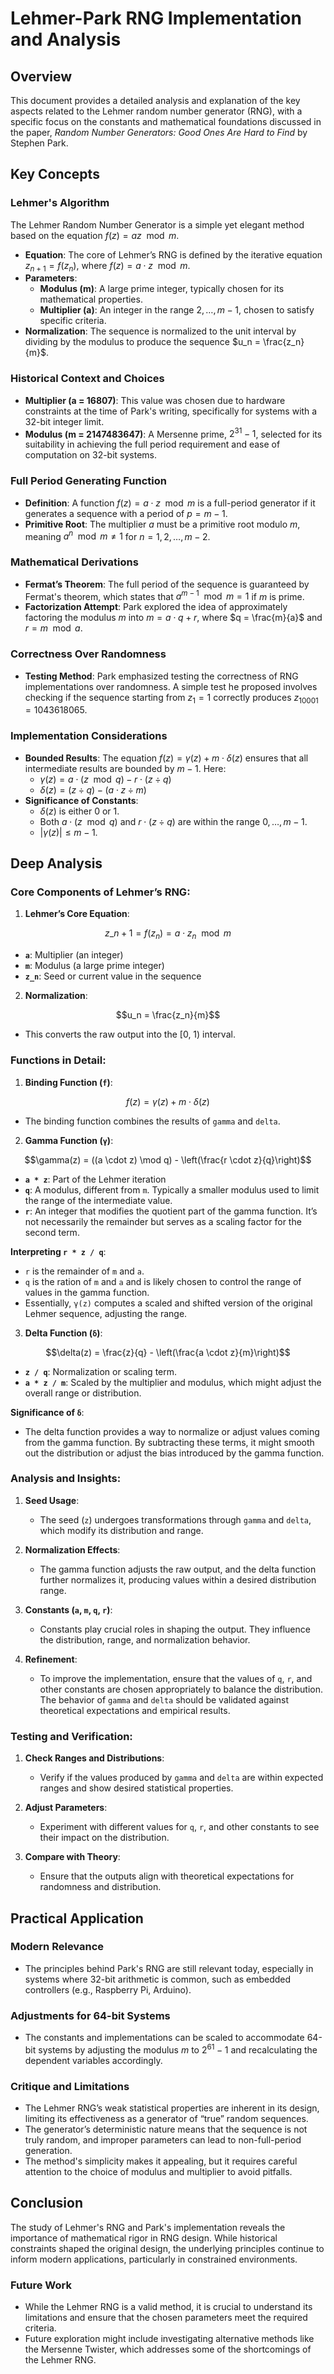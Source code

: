 # Lehmer-Park RNG Implementation and Analysis

## Overview

This document provides a detailed analysis and explanation of the key aspects
related to the Lehmer random number generator (RNG), with a specific focus on
the constants and mathematical foundations discussed in the paper, _Random
Number Generators: Good Ones Are Hard to Find_ by Stephen Park.

## Key Concepts

### Lehmer's Algorithm

The Lehmer Random Number Generator is a simple yet elegant method based on the
equation $f(z) = az \mod m$.

- **Equation**: The core of Lehmer’s RNG is defined by the iterative equation
  $z_{n+1} = f(z_n)$, where $f(z) = a \cdot z \mod m$.
- **Parameters**:
  - **Modulus (m)**: A large prime integer, typically chosen for its
    mathematical properties.
  - **Multiplier (a)**: An integer in the range $2, \dots, m-1$, chosen to
    satisfy specific criteria.
- **Normalization**: The sequence is normalized to the unit interval by
  dividing by the modulus to produce the sequence $u_n = \frac{z_n}{m}$.

### Historical Context and Choices

- **Multiplier (a = 16807)**: This value was chosen due to hardware constraints
  at the time of Park's writing, specifically for systems with a 32-bit integer
  limit.
- **Modulus (m = 2147483647)**: A Mersenne prime, $2^{31} - 1$, selected for
  its suitability in achieving the full period requirement and ease of
  computation on 32-bit systems.

### Full Period Generating Function

- **Definition**: A function $f(z) = a \cdot z \mod m$ is a full-period
  generator if it generates a sequence with a period of $p = m - 1$.
- **Primitive Root**: The multiplier $a$ must be a primitive root modulo $m$,
  meaning $a^n \mod m \neq 1$ for $n = 1, 2, \dots, m-2$.

### Mathematical Derivations

- **Fermat’s Theorem**: The full period of the sequence is guaranteed by
  Fermat's theorem, which states that $a^{m-1} \mod m = 1$ if $m$ is prime.
- **Factorization Attempt**: Park explored the idea of approximately factoring
  the modulus $m$ into $m = a \cdot q + r$, where $q = \frac{m}{a}$ and
  $r = m \mod a$.

### Correctness Over Randomness

- **Testing Method**: Park emphasized testing the correctness of RNG
  implementations over randomness. A simple test he proposed involves checking
  if the sequence starting from $z_1 = 1$ correctly produces
  $z_{10001} = 1043618065$.

### Implementation Considerations

- **Bounded Results**: The equation $f(z) = \gamma(z) + m \cdot \delta(z)$
  ensures that all intermediate results are bounded by $m - 1$. Here:
  - $\gamma(z) = a \cdot (z \mod q) - r \cdot (z \div q)$
  - $\delta(z) = (z \div q) - (a \cdot z \div m)$
- **Significance of Constants**:
  - $\delta(z)$ is either 0 or 1.
  - Both $a \cdot (z \mod q)$ and $r \cdot (z \div q)$ are within the range
    $0, \dots, m-1$.
  - $\lvert \gamma(z) \rvert \leq m-1$.

## Deep Analysis

### Core Components of Lehmer’s RNG:

1. **Lehmer’s Core Equation**:

$$z\_{n+1} = f(z_n) = a \cdot z_n \mod m$$

- **`a`**: Multiplier (an integer)
- **`m`**: Modulus (a large prime integer)
- **`z_n`**: Seed or current value in the sequence

2. **Normalization**:

$$u_n = \frac{z_n}{m}$$

- This converts the raw output into the [0, 1) interval.

### Functions in Detail:

1. **Binding Function (`f`)**:

$$f(z) = \gamma(z) + m \cdot \delta(z)$$

- The binding function combines the results of `gamma` and `delta`.

2. **Gamma Function (`γ`)**:

$$\gamma(z) = ((a \cdot z) \mod q) - \left(\frac{r \cdot z}{q}\right)$$

- **`a * z`**: Part of the Lehmer iteration
- **`q`**: A modulus, different from `m`. Typically a smaller modulus used to
  limit the range of the intermediate value.
- **`r`**: An integer that modifies the quotient part of the gamma function.
  It’s not necessarily the remainder but serves as a scaling factor for the
  second term.

**Interpreting `r * z / q`**:

- `r` is the remainder of `m` and `a`.
- `q` is the ration of `m` and `a` and is likely chosen to control the range of
  values in the gamma function.
- Essentially, `γ(z)` computes a scaled and shifted version of the original
  Lehmer sequence, adjusting the range.

3. **Delta Function (`δ`)**:

$$\delta(z) = \frac{z}{q} - \left(\frac{a \cdot z}{m}\right)$$

- **`z / q`**: Normalization or scaling term.
- **`a * z / m`**: Scaled by the multiplier and modulus, which might adjust the
  overall range or distribution.

**Significance of `δ`**:

- The delta function provides a way to normalize or adjust values coming from
  the gamma function. By subtracting these terms, it might smooth out the
  distribution or adjust the bias introduced by the gamma function.

### Analysis and Insights:

1. **Seed Usage**:

   - The seed (`z`) undergoes transformations through `gamma` and `delta`,
     which modify its distribution and range.

2. **Normalization Effects**:

   - The gamma function adjusts the raw output, and the delta function further
     normalizes it, producing values within a desired distribution range.

3. **Constants (`a`, `m`, `q`, `r`)**:

   - Constants play crucial roles in shaping the output. They influence the
     distribution, range, and normalization behavior.

4. **Refinement**:
   - To improve the implementation, ensure that the values of `q`, `r`, and
     other constants are chosen appropriately to balance the distribution. The
     behavior of `gamma` and `delta` should be validated against theoretical
     expectations and empirical results.

### Testing and Verification:

1. **Check Ranges and Distributions**:

   - Verify if the values produced by `gamma` and `delta` are within expected
     ranges and show desired statistical properties.

2. **Adjust Parameters**:

   - Experiment with different values for `q`, `r`, and other constants to see
     their impact on the distribution.

3. **Compare with Theory**:
   - Ensure that the outputs align with theoretical expectations for randomness
     and distribution.

## Practical Application

### Modern Relevance

- The principles behind Park's RNG are still relevant today, especially in
  systems where 32-bit arithmetic is common, such as embedded controllers
  (e.g., Raspberry Pi, Arduino).

### Adjustments for 64-bit Systems

- The constants and implementations can be scaled to accommodate 64-bit systems
  by adjusting the modulus $m$ to $2^{61} - 1$ and recalculating the dependent
  variables accordingly.

### Critique and Limitations

- The Lehmer RNG’s weak statistical properties are inherent in its design,
  limiting its effectiveness as a generator of “true” random sequences.
- The generator’s deterministic nature means that the sequence is not truly
  random, and improper parameters can lead to non-full-period generation.
- The method's simplicity makes it appealing, but it requires careful attention
  to the choice of modulus and multiplier to avoid pitfalls.

## Conclusion

The study of Lehmer's RNG and Park's implementation reveals the importance of
mathematical rigor in RNG design. While historical constraints shaped the
original design, the underlying principles continue to inform modern
applications, particularly in constrained environments.

### Future Work

- While the Lehmer RNG is a valid method, it is crucial to understand its
  limitations and ensure that the chosen parameters meet the required criteria.
- Future exploration might include investigating alternative methods like the
  Mersenne Twister, which addresses some of the shortcomings of the Lehmer RNG.
